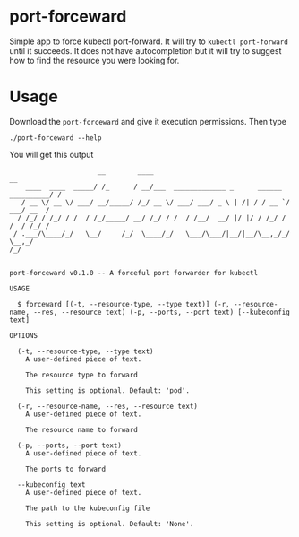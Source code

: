 # port-forceward
Simple app to force kubectl port-forward.
It will try to `kubectl port-forward` until it succeeds.
It does not have autocompletion but it will try to suggest how to find the resource you were looking for.

# Usage

Download the `port-forceward` and give it execution permissions. Then type
```
./port-forceward --help
```
You will get this output
```
                      __        ____                                            __
    ____  ____  _____/ /_      / __/___  _____________ _      ______ __________/ /
   / __ \/ __ \/ ___/ __/_____/ /_/ __ \/ ___/ ___/ _ \ | /| / / __ `/ ___/ __  /
  / /_/ / /_/ / /  / /_/_____/ __/ /_/ / /  / /__/  __/ |/ |/ / /_/ / /  / /_/ /
 / .___/\____/_/   \__/     /_/  \____/_/   \___/\___/|__/|__/\__,_/_/   \__,_/
/_/


port-forceward v0.1.0 -- A forceful port forwarder for kubectl

USAGE

  $ forceward [(-t, --resource-type, --type text)] (-r, --resource-name, --res, --resource text) (-p, --ports, --port text) [--kubeconfig text]

OPTIONS

  (-t, --resource-type, --type text)
    A user-defined piece of text.

    The resource type to forward

    This setting is optional. Default: 'pod'.

  (-r, --resource-name, --res, --resource text)
    A user-defined piece of text.

    The resource name to forward

  (-p, --ports, --port text)
    A user-defined piece of text.

    The ports to forward

  --kubeconfig text
    A user-defined piece of text.

    The path to the kubeconfig file

    This setting is optional. Default: 'None'.
```
